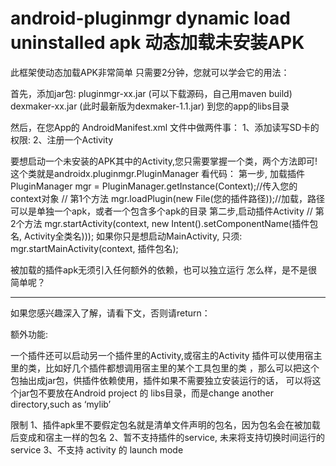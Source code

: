 android-pluginmgr
dynamic load uninstalled apk
动态加载未安装APK
============================================================================================


此框架使动态加载APK非常简单
只需要2分钟，您就可以学会它的用法：

首先，添加jar包: 
     pluginmgr-xx.jar (可以下载源码，自己用maven build)
     dexmaker-xx.jar (此时最新版为dexmaker-1.1.jar)
     到您的app的libs目录
     
然后，在您App的 AndroidManifest.xml 文件中做两件事：
1、添加读写SD卡的权限:
    <uses-permission android:name="android.permission.MOUNT_UNMOUNT_FILESYSTEMS"/>
    <uses-permission android:name="android.permission.WRITE_EXTERNAL_STORAGE"/>
2、注册一个Activity
   <activity android:name="androidx.pluginmgr.PluginActivity" />
   
要想启动一个未安装的APK其中的Activity,您只需要掌握一个类，两个方法即可!
这个类就是androidx.pluginmgr.PluginManager
看代码：
第一步, 加载插件
   PluginManager mgr = PluginManager.getInstance(Context);//传入您的context对象
   // 第1个方法
   mgr.loadPlugin(new File(您的插件路径));//加载，路径可以是单独一个apk，或者一个包含多个apk的目录
第二步,启动插件Activity
   // 第2个方法
   mgr.startActivity(context, new Intent().setComponentName(插件包名, Activity全类名)));
   如果你只是想启动MainActivity, 只须: mgr.startMainActivity(context, 插件包名);
   
  被加载的插件apk无须引入任何额外的依赖，也可以独立运行
  怎么样，是不是很简单呢？
  
  -------------------------------------------------------------
  
  如果您感兴趣深入了解，请看下文，否则请return：
  
  额外功能:
  
  一个插件还可以启动另一个插件里的Activity,或宿主的Activity
  插件可以使用宿主里的类，比如好几个插件都想调用宿主里的某个工具包里的类
  ，那么可以把这个包抽出成jar包，供插件依赖使用，插件如果不需要独立安装运行的话，
  可以将这个jar包不要放在Android project 的 libs目录，而是change another directory,such as ‘mylib’
  
  限制
  1、插件apk里不要假定包名就是清单文件声明的包名，因为包名会在被加载后变成和宿主一样的包名
  2、暂不支持插件的service, 未来将支持切换时间运行的service
  3、不支持 activity 的 launch mode
  
